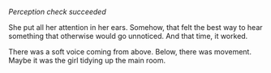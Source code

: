_Perception check succeeded_

She put all her attention in her ears. Somehow, that felt the best way to hear something that otherwise would go unnoticed. And that time, it worked.

There was a soft voice coming from above. Below, there was movement. Maybe it was the girl tidying up the main room.
